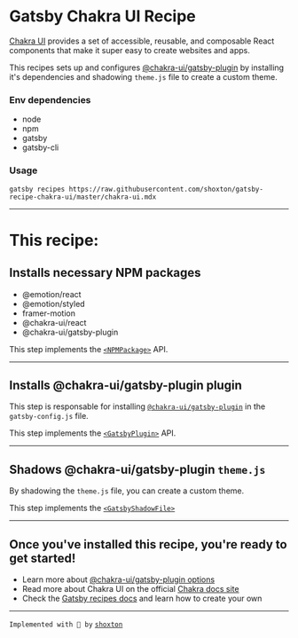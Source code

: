 # Gatsby Chakra UI Recipe

[Chakra UI](https://chakra-ui.com/) provides a set of accessible, reusable, and composable React components that make it super easy to create websites and apps.

This recipes sets up and configures [@chakra-ui/gatsby-plugin](https://github.com/chakra-ui/chakra-ui/tree/develop/tooling/gatsby-plugin) by installing it's dependencies and shadowing `theme.js` file to create a custom theme.

### Env dependencies

- node
- npm
- gatsby
- gatsby-cli

### Usage

`gatsby recipes https://raw.githubusercontent.com/shoxton/gatsby-recipe-chakra-ui/master/chakra-ui.mdx`

---

# This recipe:

## Installs necessary NPM packages


- @emotion/react
- @emotion/styled
- framer-motion
- @chakra-ui/react
- @chakra-ui/gatsby-plugin

This step implements the [`<NPMPackage>`](https://github.com/gatsbyjs/gatsby/blob/master/packages/gatsby-recipes/README.md#npmpackage) API.

---

## Installs @chakra-ui/gatsby-plugin plugin

This step is responsable for installing [`@chakra-ui/gatsby-plugin`](https://github.com/chakra-ui/chakra-ui/tree/develop/tooling/gatsby-plugin) in the `gatsby-config.js` file.

This step implements the [`<GatsbyPlugin>`](https://github.com/gatsbyjs/gatsby/blob/master/packages/gatsby-recipes/README.md#gatsbyplugin) API.

---

## Shadows @chakra-ui/gatsby-plugin `theme.js`

By shadowing the `theme.js` file, you can create a custom theme.

This step implements the [`<GatsbyShadowFile>`](https://github.com/gatsbyjs/gatsby/blob/master/packages/gatsby-recipes/README.md#gatsbyshadowfile)

---

## Once you've installed this recipe, you're ready to get started!

- Learn more about [@chakra-ui/gatsby-plugin options](https://chakra-ui.com/guides/integrations/with-gatsby)
- Read more about Chakra UI on the official [Chakra docs site](https://chakra-ui.com/getting-started)
- Check the [Gatsby recipes docs](https://github.com/gatsbyjs/gatsby/blob/master/packages/gatsby-recipes/README.md) and learn how to create your own

---

`Implemented with 💖 by` [`shoxton`](https://github.com/shoxton)
